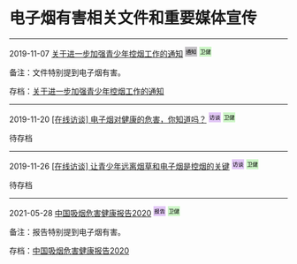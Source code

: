 # 电子烟有害相关文件和重要媒体宣传

<hr/>

2019-11-07 [关于进一步加强青少年控烟工作的通知](http://www.nhc.gov.cn/guihuaxxs/s7788/201911/53373070e15e45a5a30f3b7a037e05a4.shtml)
![](img/tongzhi.png)
![](img/weijian.png)

备注：文件特别提到电子烟有害。

存档：[关于进一步加强青少年控烟工作的通知](harm-theory/关于进一步加强青少年控烟工作的通知.md)


<hr/>

2019-11-20 [[在线访谈] 电子烟对健康的危害，你知道吗？](http://www.nhc.gov.cn/guihuaxxs/jkzxxx/201911/27f9502ffb4e43ac903ca1d937517931.shtml)
![](img/fangtan.png)
![](img/weijian.png)

待存档


<hr/>


2019-11-26 [[在线访谈] 让青少年远离烟草和电子烟是控烟的关键](http://www.nhc.gov.cn/guihuaxxs/jkzxxx/201911/227b1de222e546bcbeb62ae223773f84.shtml)
![](img/fangtan.png)
![](img/weijian.png)

待存档

<hr/>


2021-05-28 [中国吸烟危害健康报告2020](http://www.nhc.gov.cn/guihuaxxs/s7788/202105/c1c6d17275d94de5a349e379bd755bf1.shtml)
![](img/baogao.png)
![](img/weijian.png)


备注：报告特别提到电子烟有害。

存档：[中国吸烟危害健康报告2020](harm-theory/国家卫生健康委发布《中国吸烟危害健康报告2020》.md)